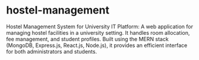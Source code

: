 # hostel-management
Hostel Management System for University IT Platform: A web application for managing hostel facilities in a university setting. It handles room allocation, fee management, and student profiles. Built using the MERN stack (MongoDB, Express.js, React.js, Node.js), it provides an efficient interface for both administrators and students.
